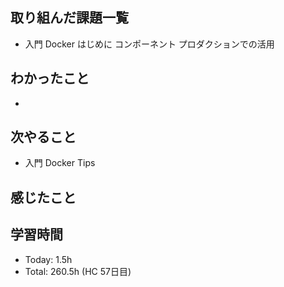 ## 取り組んだ課題一覧
- 入門 Docker はじめに コンポーネント プロダクションでの活用
## わかったこと
- 
## 次やること
- 入門 Docker Tips
## 感じたこと

## 学習時間
- Today: 1.5h
- Total: 260.5h (HC 57日目)
